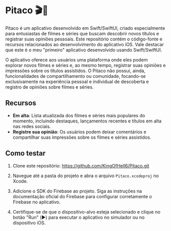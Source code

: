 # Pitaco 🎬🍿

Pitaco é um aplicativo desenvolvido em Swift/SwiftUI, criado especialmente para entusiastas de filmes e séries que buscam descobrir novos títulos e registrar suas opiniões pessoais. Este repositório contém o código-fonte e recursos relacionados ao desenvolvimento do aplicativo iOS. Vale destacar que este é o meu "primeiro" aplicativo desenvolvido usando Swift/SwiftUI.

O aplicativo oferece aos usuários uma plataforma onde eles podem explorar novos filmes e séries e, ao mesmo tempo, registrar suas opiniões e impressões sobre os títulos assistidos. O Pitaco não possui, ainda, funcionalidades de compartilhamento ou comunidade, focando-se exclusivamente na experiência pessoal e individual de descoberta e registro de opiniões sobre filmes e séries.

## Recursos

- **Em alta**: Lista atualizada dos filmes e séries mais populares do momento, incluindo destaques, lançamentos recentes e títulos em alta nas redes sociais.
- **Registre sua opinião**: Os usuários podem deixar comentários e compartilhar suas impressões sobre os filmes e séries assistidos.

## Como testar

1. Clone este repositório: https://github.com/KingOfHell6/Pitaco.git

2. Navegue até a pasta do projeto e abra o arquivo `Pitaco.xcodeproj` no Xcode.

3. Adicione o SDK do Firebase ao projeto. Siga as instruções na documentação oficial do Firebase para configurar corretamente o Firebase no aplicativo.

4. Certifique-se de que o dispositivo-alvo esteja selecionado e clique no botão "Run" (▶️) para executar o aplicativo no simulador ou no dispositivo iOS.
